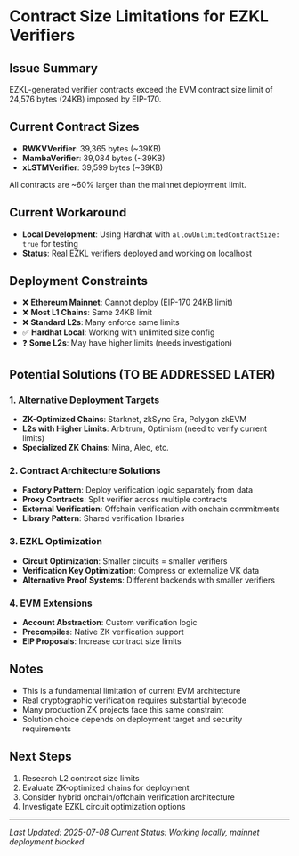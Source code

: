 # Contract Size Limitations for EZKL Verifiers

## Issue Summary
EZKL-generated verifier contracts exceed the EVM contract size limit of 24,576 bytes (24KB) imposed by EIP-170.

## Current Contract Sizes
- **RWKVVerifier**: 39,365 bytes (~39KB)
- **MambaVerifier**: 39,084 bytes (~39KB) 
- **xLSTMVerifier**: 39,599 bytes (~39KB)

All contracts are ~60% larger than the mainnet deployment limit.

## Current Workaround
- **Local Development**: Using Hardhat with `allowUnlimitedContractSize: true` for testing
- **Status**: Real EZKL verifiers deployed and working on localhost

## Deployment Constraints
- ❌ **Ethereum Mainnet**: Cannot deploy (EIP-170 24KB limit)
- ❌ **Most L1 Chains**: Same 24KB limit
- ❌ **Standard L2s**: Many enforce same limits
- ✅ **Hardhat Local**: Working with unlimited size config
- ❓ **Some L2s**: May have higher limits (needs investigation)

## Potential Solutions (TO BE ADDRESSED LATER)

### 1. Alternative Deployment Targets
- **ZK-Optimized Chains**: Starknet, zkSync Era, Polygon zkEVM
- **L2s with Higher Limits**: Arbitrum, Optimism (need to verify current limits)
- **Specialized ZK Chains**: Mina, Aleo, etc.

### 2. Contract Architecture Solutions
- **Factory Pattern**: Deploy verification logic separately from data
- **Proxy Contracts**: Split verifier across multiple contracts
- **External Verification**: Offchain verification with onchain commitments
- **Library Pattern**: Shared verification libraries

### 3. EZKL Optimization
- **Circuit Optimization**: Smaller circuits = smaller verifiers
- **Verification Key Optimization**: Compress or externalize VK data
- **Alternative Proof Systems**: Different backends with smaller verifiers

### 4. EVM Extensions
- **Account Abstraction**: Custom verification logic
- **Precompiles**: Native ZK verification support
- **EIP Proposals**: Increase contract size limits

## Notes
- This is a fundamental limitation of current EVM architecture
- Real cryptographic verification requires substantial bytecode
- Many production ZK projects face this same constraint
- Solution choice depends on deployment target and security requirements

## Next Steps
1. Research L2 contract size limits
2. Evaluate ZK-optimized chains for deployment
3. Consider hybrid onchain/offchain verification architecture
4. Investigate EZKL circuit optimization options

---
*Last Updated: 2025-07-08*
*Current Status: Working locally, mainnet deployment blocked*